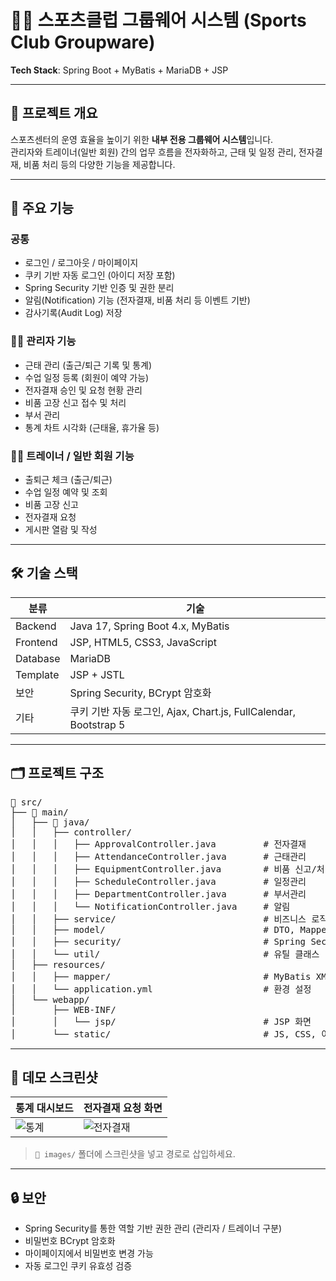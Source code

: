 # 🏋️‍♂️ 스포츠클럽 그룹웨어 시스템 (Sports Club Groupware)

**Tech Stack**: Spring Boot + MyBatis + MariaDB + JSP

---

## 📌 프로젝트 개요

스포츠센터의 운영 효율을 높이기 위한 **내부 전용 그룹웨어 시스템**입니다.  
관리자와 트레이너(일반 회원) 간의 업무 흐름을 전자화하고, 근태 및 일정 관리, 전자결재, 비품 처리 등의 다양한 기능을 제공합니다.

---

## 🎯 주요 기능

### 공통
- 로그인 / 로그아웃 / 마이페이지
- 쿠키 기반 자동 로그인 (아이디 저장 포함)
- Spring Security 기반 인증 및 권한 분리
- 알림(Notification) 기능 (전자결재, 비품 처리 등 이벤트 기반)
- 감사기록(Audit Log) 저장

### 🧑‍💼 관리자 기능
- 근태 관리 (출근/퇴근 기록 및 통계)
- 수업 일정 등록 (회원이 예약 가능)
- 전자결재 승인 및 요청 현황 관리
- 비품 고장 신고 접수 및 처리
- 부서 관리
- 통계 차트 시각화 (근태율, 휴가율 등)

### 🧑‍🏫 트레이너 / 일반 회원 기능
- 출퇴근 체크 (출근/퇴근)
- 수업 일정 예약 및 조회
- 비품 고장 신고
- 전자결재 요청
- 게시판 열람 및 작성

---

## 🛠 기술 스택

| 분류       | 기술                                                                 |
|------------|----------------------------------------------------------------------|
| Backend    | Java 17, Spring Boot 4.x, MyBatis                                    |
| Frontend   | JSP, HTML5, CSS3, JavaScript                                         |
| Database   | MariaDB                                                              |
| Template   | JSP + JSTL                                                           |
| 보안       | Spring Security, BCrypt 암호화                                       |
| 기타       | 쿠키 기반 자동 로그인, Ajax, Chart.js, FullCalendar, Bootstrap 5     |

---

## 🗂 프로젝트 구조

<pre>
📁 src/
├── 📁 main/
│   ├── 📁 java/
│   │   ├── controller/
│   │   │   ├── ApprovalController.java         # 전자결재
│   │   │   ├── AttendanceController.java       # 근태관리
│   │   │   ├── EquipmentController.java        # 비품 신고/처리
│   │   │   ├── ScheduleController.java         # 일정관리
│   │   │   ├── DepartmentController.java       # 부서관리
│   │   │   └── NotificationController.java     # 알림
│   │   ├── service/                            # 비즈니스 로직
│   │   ├── model/                              # DTO, Mapper
│   │   ├── security/                           # Spring Security 설정
│   │   └── util/                               # 유틸 클래스
│   ├── resources/
│   │   ├── mapper/                             # MyBatis XML 매퍼
│   │   └── application.yml                     # 환경 설정
│   └── webapp/
│       ├── WEB-INF/
│       │   └── jsp/                            # JSP 화면
│       └── static/                             # JS, CSS, 이미지
</pre>

---

## 📸 데모 스크린샷

| 통계 대시보드 | 전자결재 요청 화면 |
|---------------|--------------------|
| ![통계](images/statistics.png) | ![전자결재](images/approval.png) |

> `📁 images/` 폴더에 스크린샷을 넣고 경로로 삽입하세요.

---

## 🔒 보안

- Spring Security를 통한 역할 기반 권한 관리 (관리자 / 트레이너 구분)
- 비밀번호 BCrypt 암호화
- 마이페이지에서 비밀번호 변경 가능
- 자동 로그인 쿠키 유효성 검증
